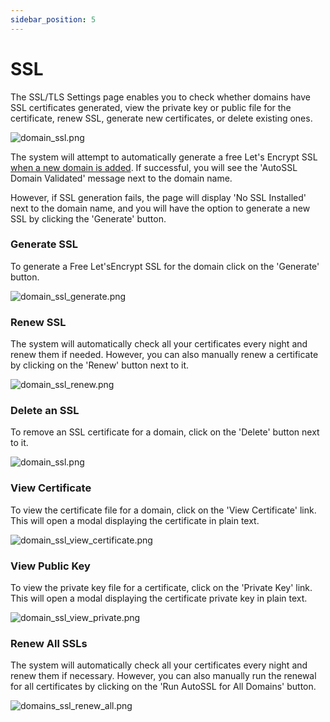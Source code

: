 ```yaml
---
sidebar_position: 5
---
```


# SSL

The SSL/TLS Settings page enables you to check whether domains have SSL certificates generated, view the private key or public file for the certificate, renew SSL, generate new certificates, or delete existing ones.

![domain_ssl.png](/img/panel/v1/domains/domain_ssl.png)

The system will attempt to automatically generate a free Let's Encrypt SSL [when a new domain is added](/docs/panel/domains/#adding-a-domain). If successful, you will see the 'AutoSSL Domain Validated' message next to the domain name.

However, if SSL generation fails, the page will display 'No SSL Installed' next to the domain name, and you will have the option to generate a new SSL by clicking the 'Generate' button.

### Generate SSL

To generate a Free Let'sEncrypt SSL for the domain click on the 'Generate' button.

![domain_ssl_generate.png](/img/panel/v1/domains/domain_ssl_generate.png)

### Renew SSL

The system will automatically check all your certificates every night and renew them if needed. However, you can also manually renew a certificate by clicking on the 'Renew' button next to it.

![domain_ssl_renew.png](/img/panel/v1/domains/domain_ssl_renew.png)

### Delete an SSL

To remove an SSL certificate for a domain, click on the 'Delete' button next to it.

![domain_ssl.png](/img/panel/v1/domains/domain_ssl.png)


### View Certificate

To view the certificate file for a domain, click on the 'View Certificate' link. This will open a modal displaying the certificate in plain text.

![domain_ssl_view_certificate.png](/img/panel/v1/domains/domain_ssl_view_certificate.png)

### View Public Key

To view the private key file for a certificate, click on the 'Private Key' link. This will open a modal displaying the certificate private key in plain text.

![domain_ssl_view_private.png](/img/panel/v1/domains/domain_ssl_view_private.png)

### Renew All SSLs

The system will automatically check all your certificates every night and renew them if necessary. However, you can also manually run the renewal for all certificates by clicking on the 'Run AutoSSL for All Domains' button.

![domains_ssl_renew_all.png](/img/panel/v1/domains/domains_ssl_renew_all.png)
